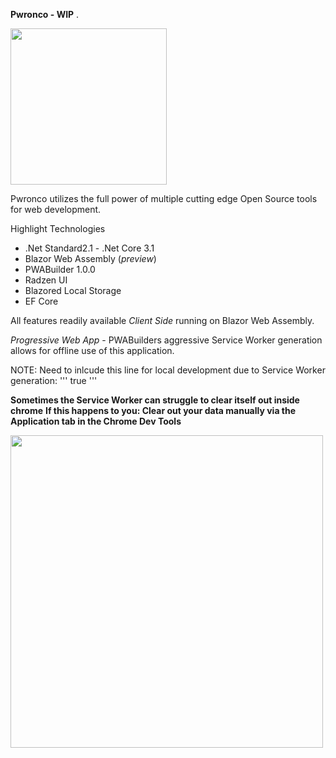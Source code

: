  **Pwronco - WIP** . 

  <img src="https://i.imgur.com/zj08Cmc.png=500x500" width="250" height="250">


Pwronco utilizes the full power of multiple cutting edge Open Source tools for web development.

Highlight Technologies

* .Net Standard2.1 - .Net Core 3.1
* Blazor Web Assembly (*preview*)
* PWABuilder 1.0.0
* Radzen UI
* Blazored Local Storage
* EF Core

All features readily available *Client Side* running on Blazor Web Assembly.

*Progressive Web App* - 
PWABuilders aggressive Service Worker generation allows for offline use of this application.


NOTE: 
Need to inlcude this line for local development due to Service Worker generation: 
'''
<ServiceWorkerForce>true</ServiceWorkerForce>
'''

**Sometimes the Service Worker can struggle to clear itself out inside chrome**
**If this happens to you: Clear out your data manually via the Application tab in the Chrome Dev Tools**

 <img src="https://i.imgur.com/zj08Cmc.png=500x500" width="500" height="500">



